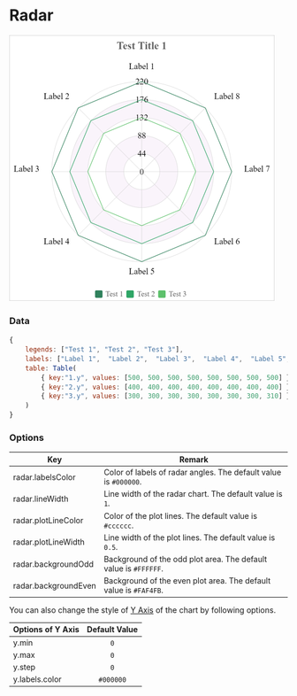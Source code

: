 # Radar

![Sample Radar Chart](images/radar.png)

### Data

```javascript
{
    legends: ["Test 1", "Test 2", "Test 3"],
    labels: ["Label 1",  "Label 2",  "Label 3",  "Label 4",  "Label 5",  "Label 6",  "Label 7",  "Label 8"],
    table: Table(
        { key:"1.y", values: [500, 500, 500, 500, 500, 500, 500, 500] },
        { key:"2.y", values: [400, 400, 400, 400, 400, 400, 400, 400] },
        { key:"3.y", values: [300, 300, 300, 300, 300, 300, 300, 310] }
    )
}
```

### Options

| Key                  | Remark                                                       |
| -------------------- | ------------------------------------------------------------ |
| radar.labelsColor    | Color of labels of radar angles. The default value is `#000000`. |
| radar.lineWidth      | Line width of the radar chart. The default value is `1`.     |
| radar.plotLineColor  | Color of the plot lines. The default value is `#cccccc`.     |
| radar.plotLineWidth  | Line width of the plot lines. The default value is `0.5`.    |
| radar.backgroundOdd  | Background of the odd plot area. The default value is `#FFFFFF`. |
| radar.backgroundEven | Background of the even plot area. The default value is `#FAF4FB`. |

You can also change the style of [Y Axis](axes.md) of the chart by following options.

| Options of Y Axis | Default Value |
|:-|:-:|
| y.min | `0` |
| y.max | `0` |
| y.step | `0` |
| y.labels.color | `#000000` |
